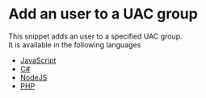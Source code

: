 # Add an user to a UAC group

This snippet adds an user to a specified UAC group.<br>
It is available in the following languages
* [JavaScript](https://github.com/TobitSoftware/chayns-snippets/blob/master/Backend/AddUserToUacGroup/JavaScript.js)
* [C#](https://github.com/TobitSoftware/chayns-snippets/blob/master/Backend/AddUserToUacGroup/C%23.cs)
* [NodeJS](https://github.com/TobitSoftware/chayns-snippets/blob/master/Backend/AddUserToUacGroup/NodeJS.js)
* [PHP](https://github.com/TobitSoftware/chayns-snippets/blob/master/Backend/AddUserToUacGroup/PHP.php)
